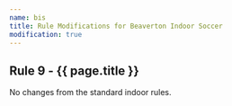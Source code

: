 ```yaml
---
name: bis
title: Rule Modifications for Beaverton Indoor Soccer
modification: true
---
```


## Rule 9 - {{ page.title }}

No changes from the standard indoor rules.
